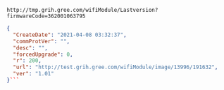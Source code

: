 `http://tmp.grih.gree.com/wifiModule/Lastversion?firmwareCode=362001063795`

```json
{
  "CreateDate": "2021-04-08 03:32:37",
  "commProtVer": "",
  "desc": "",
  "forcedUpgrade": 0,
  "r": 200,
  "url": "http://test.grih.gree.com/wifiModule/image/13996/191632",
  "ver": "1.01"
}```